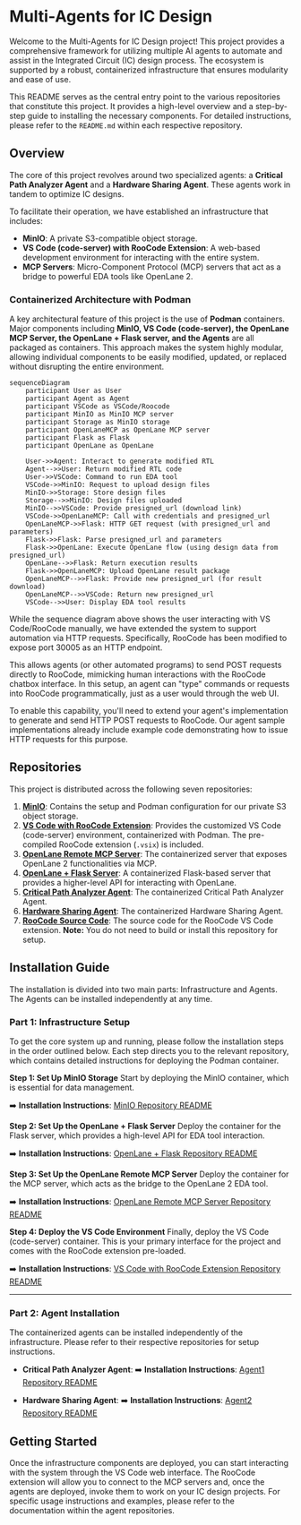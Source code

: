 # Multi-Agents for IC Design

Welcome to the Multi-Agents for IC Design project\! This project provides a comprehensive framework for utilizing multiple AI agents to automate and assist in the Integrated Circuit (IC) design process. The ecosystem is supported by a robust, containerized infrastructure that ensures modularity and ease of use.

This README serves as the central entry point to the various repositories that constitute this project. It provides a high-level overview and a step-by-step guide to installing the necessary components. For detailed instructions, please refer to the `README.md` within each respective repository.

## Overview

The core of this project revolves around two specialized agents: a **Critical Path Analyzer Agent** and a **Hardware Sharing Agent**. These agents work in tandem to optimize IC designs.

To facilitate their operation, we have established an infrastructure that includes:

  * **MinIO**: A private S3-compatible object storage.
  * **VS Code (code-server) with RooCode Extension**: A web-based development environment for interacting with the entire system.
  * **MCP Servers**: Micro-Component Protocol (MCP) servers that act as a bridge to powerful EDA tools like OpenLane 2.

### Containerized Architecture with Podman

A key architectural feature of this project is the use of **Podman** containers. Major components including **MinIO, VS Code (code-server), the OpenLane MCP Server, the OpenLane + Flask server, and the Agents** are all packaged as containers. This approach makes the system highly modular, allowing individual components to be easily modified, updated, or replaced without disrupting the entire environment.

```mermaid
sequenceDiagram
    participant User as User
    participant Agent as Agent
    participant VSCode as VSCode/Roocode
    participant MinIO as MinIO MCP server
    participant Storage as MinIO storage
    participant OpenLaneMCP as OpenLane MCP server
    participant Flask as Flask
    participant OpenLane as OpenLane

    User->>Agent: Interact to generate modified RTL
    Agent-->>User: Return modified RTL code
    User->>VSCode: Command to run EDA tool
    VSCode->>MinIO: Request to upload design files
    MinIO->>Storage: Store design files
    Storage-->>MinIO: Design files uploaded
    MinIO-->>VSCode: Provide presigned_url (download link)
    VSCode->>OpenLaneMCP: Call with credentials and presigned_url
    OpenLaneMCP->>Flask: HTTP GET request (with presigned_url and parameters)
    Flask->>Flask: Parse presigned_url and parameters
    Flask->>OpenLane: Execute OpenLane flow (using design data from presigned_url)
    OpenLane-->>Flask: Return execution results
    Flask->>OpenLaneMCP: Upload OpenLane result package
    OpenLaneMCP-->>Flask: Provide new presigned_url (for result download)
    OpenLaneMCP-->>VSCode: Return new presigned_url
    VSCode-->>User: Display EDA tool results
```
While the sequence diagram above shows the user interacting with VS Code/RooCode manually, we have extended the system to support automation via HTTP requests. Specifically, RooCode has been modified to expose port 30005 as an HTTP endpoint.

This allows agents (or other automated programs) to send POST requests directly to RooCode, mimicking human interactions with the RooCode chatbox interface. In this setup, an agent can "type" commands or requests into RooCode programmatically, just as a user would through the web UI.

To enable this capability, you'll need to extend your agent's implementation to generate and send HTTP POST requests to RooCode. Our agent sample implementations already include example code demonstrating how to issue HTTP requests for this purpose.
## Repositories

This project is distributed across the following seven repositories:

1.  **[MinIO](https://github.com/mtkresearch/minIO_server)**: Contains the setup and Podman configuration for our private S3 object storage.
2.  **[VS Code with RooCode Extension](https://github.com/mtkresearch/codeserver)**: Provides the customized VS Code (code-server) environment, containerized with Podman. The pre-compiled RooCode extension (`.vsix`) is included.
3.  **[OpenLane Remote MCP Server](https://github.com/mtkresearch/openlane_mcp_server)**: The containerized server that exposes OpenLane 2 functionalities via MCP.
4.  **[OpenLane + Flask Server](https://github.com/mtkresearch/openlane_docker)**: A containerized Flask-based server that provides a higher-level API for interacting with OpenLane.
5.  **[Critical Path Analyzer Agent](https://www.google.com/search?q=https://link-to-your-agent1-repo)**: The containerized Critical Path Analyzer Agent.
6.  **[Hardware Sharing Agent](https://www.google.com/search?q=https://link-to-your-agent2-repo)**: The containerized Hardware Sharing Agent.
7.  **[RooCode Source Code](https://github.com/mtkresearch/Roo-Code/tree/http_feat)**: The source code for the RooCode VS Code extension. **Note:** You do not need to build or install this repository for setup.

## Installation Guide

The installation is divided into two main parts: Infrastructure and Agents. The Agents can be installed independently at any time.

### Part 1: Infrastructure Setup

To get the core system up and running, please follow the installation steps in the order outlined below. Each step directs you to the relevant repository, which contains detailed instructions for deploying the Podman container.

**Step 1: Set Up MinIO Storage**
Start by deploying the MinIO container, which is essential for data management.

➡️ **Installation Instructions**: [MinIO Repository README](https://www.google.com/search?q=https://link-to-your-minio-repo/blob/main/README.md)

**Step 2: Set Up the OpenLane + Flask Server**
Deploy the container for the Flask server, which provides a high-level API for EDA tool interaction.

➡️ **Installation Instructions**: [OpenLane + Flask Repository README](https://www.google.com/search?q=https://link-to-your-openlane-flask-repo/blob/main/README.md)

**Step 3: Set Up the OpenLane Remote MCP Server**
Deploy the container for the MCP server, which acts as the bridge to the OpenLane 2 EDA tool.

➡️ **Installation Instructions**: [OpenLane Remote MCP Server Repository README](https://www.google.com/search?q=https://link-to-your-openlane-mcp-repo/blob/main/README.md)

**Step 4: Deploy the VS Code Environment**
Finally, deploy the VS Code (code-server) container. This is your primary interface for the project and comes with the RooCode extension pre-loaded.

➡️ **Installation Instructions**: [VS Code with RooCode Extension Repository README](https://www.google.com/search?q=https://link-to-your-vscode-roocode-repo/blob/main/README.md)

-----

### Part 2: Agent Installation

The containerized agents can be installed independently of the infrastructure. Please refer to their respective repositories for setup instructions.

  * **Critical Path Analyzer Agent**:
    ➡️ **Installation Instructions**: [Agent1 Repository README](https://www.google.com/search?q=https://link-to-your-agent1-repo/blob/main/README.md)

  * **Hardware Sharing Agent**:
    ➡️ **Installation Instructions**: [Agent2 Repository README](https://www.google.com/search?q=https://link-to-your-agent2-repo/blob/main/README.md)

## Getting Started

Once the infrastructure components are deployed, you can start interacting with the system through the VS Code web interface. The RooCode extension will allow you to connect to the MCP servers and, once the agents are deployed, invoke them to work on your IC design projects. For specific usage instructions and examples, please refer to the documentation within the agent repositories.
